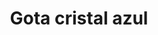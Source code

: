 ---
title: Gota cristal azul
date: 
draft: false

# descripcion
description : Conjunto de aros y dije de plata con cristal

materials: Plata 925

color: Plateado y cristal

dimensions: 0,8cm x 1,9cm (dije) - 0,6cm x 1,3cm (aros)

code: 06-18-0397

type: "Conjuntos"

categories: []

price: $3.480,00

# Images
# first image will be shown in the product page
images:
  # - image: "images/path_to_image"
  # La ubicacion de las imagenes es imagenes/Conjuntos/Conjuntos.Aros y Dije/06-18-0397-gota-cristal-azul
  - image: "./images/conjuntos/aros_y_dije/06-18-0397-gota-cristal-azul_a.JPG"
  - image: "./images/conjuntos/aros_y_dije/06-18-0397-gota-cristal-azul_b.JPG"
---